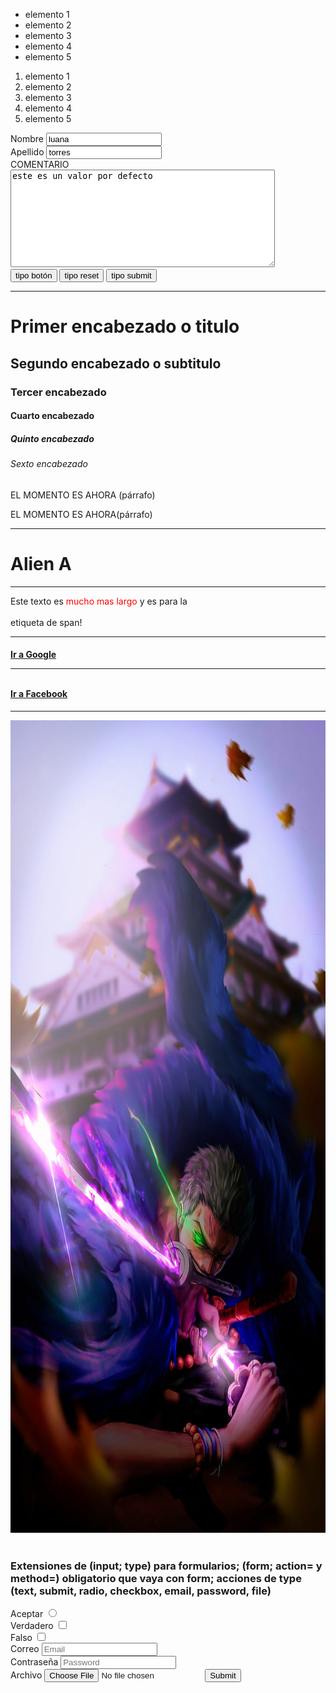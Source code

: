 <!DOCTYPE html>
<html>
<head>
    <title>mi primera web</title>
<head>
<body>
  <ul>
    <li>elemento 1</li>
    <li>elemento 2</li>
    <li>elemento 3</li>
    <li>elemento 4</li>
    <li>elemento 5</li>
  </ul>
  <ol>
    <li>elemento 1</li>
    <li>elemento 2</li>
    <li>elemento 3</li>
    <li>elemento 4</li>
    <li>elemento 5</li>
  </ol>
    <form action="/formulario.php" method="POST">
    <label for="Nombre">Nombre</label>
    <input value="luana" type="text" id="Nombre" name="nombre" placeholder="Nombre"/>
      <br>
    <label for="Apellido">Apellido</label>
    <input value="torres" type="text" id="apellido" name="apellido" placeholder="Apellido"/>
    <br>
    <label for="comentario">COMENTARIO</label><br>
    <textarea cols="50" rows="10" id="comentario" placeholder="comentario" name="comentario">este es un valor por defecto</textarea>
    <br>
    <button type="button">tipo botón</button>
    <button type="reset">tipo reset</button>
    <button type="submit">tipo submit</button>
    </form>
    <hr>
    <h1>Primer encabezado o titulo</h1>
    <h2>Segundo encabezado o subtitulo</h2>
    <h3>Tercer encabezado</h3>
    <h4>Cuarto encabezado</h4>
    <h5>Quinto encabezado</h5>
    <h6>Sexto encabezado</h6>
    <p>EL MOMENTO ES AHORA (párrafo)</p>
    <p>EL MOMENTO ES AHORA(párrafo)</p>
    <hr>
    <h1>Alien A</h1>
    <hr>
    <p>
    Este texto es<span style="color: red"> mucho mas largo</span> y es para la<br><br> etiqueta de span!
    </p>
    <!--Este texto es un COMENTARIO y nova aparecer en el explorador-->
    <hr>
     <h4>
    <a href="https://www.google.com.pe">Ir a Google</a>
    <br>
    <hr>
    <br>
    <a target="_blank" href="https://www.facebook.com">Ir a Facebook</a>
     </h4>
    <hr>
    <img src="img/zoro.jpg" alt="zoro roronoa" height="1300">
    <br>
    <br>
   <h3> Extensiones de (input; type) para formularios; (form; action= y method=) obligatorio que vaya con form; acciones de type (text, submit, radio, checkbox, email, password, file) </h3>
    <form>
    <label for="radio">Aceptar</label>
    <input type="radio"/>
      <br>
    <label for="checkbox">Verdadero<label/>
    <input type="checkbox"/><br>
    <label for="checkbox">Falso<label/>
    <input type="checkbox">
   <br>
    <label for="Email">Correo</label>
    <input type="email" id="email" name="Email" placeholder="Email"/>
      <br>
    <label for="Password">Contraseña</label>
    <input type="password" id="password" name="password" placeholder="Password"/>
      <br>
    <label for="file">Archivo</label>
    <input type="file">
    <input type="submit"/> 
    <br>
    </form>
</body>
</html
